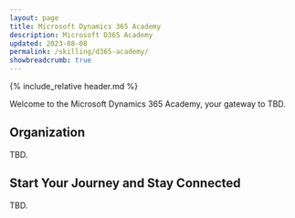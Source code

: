 ```yaml
---
layout: page
title: Microsoft Dynamics 365 Academy
description: Microsoft D365 Academy
updated: 2023-08-08
permalink: /skilling/d365-academy/
showbreadcrumb: true
---
```

{% include_relative header.md %}

Welcome to the Microsoft Dynamics 365 Academy, your gateway to TBD.

## Organization
TBD.


## Start Your Journey and Stay Connected
 
TBD.